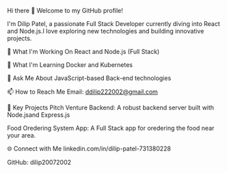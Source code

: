 Hi there 👋 Welcome to my GitHub profile!

I'm Dilip Patel, a passionate Full Stack Developer currently diving into React and Node.js.I love exploring new technologies and building innovative projects.

🔭 What I'm Working On React and Node.js (Full Stack)

🌱 What I'm Learning Docker and Kubernetes

💬 Ask Me About JavaScript-based Back-end technologies

📫 How to Reach Me Email: ddilip222002@gmail.com

📂 Key Projects Pitch Venture Backend: A robust backend server built with Node.jsand Express.js

Food Oredering System App: A Full Stack app for oredering the food near your area.

🌐 Connect with Me linkedin.com/in/dilip-patel-731380228

GitHub: dilip20072002
